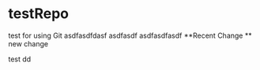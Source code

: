# testRepo
test for using Git
asdfasdfdasf
asdfasdf
asdfasdfasdf
**Recent Change
** new change


test
dd
